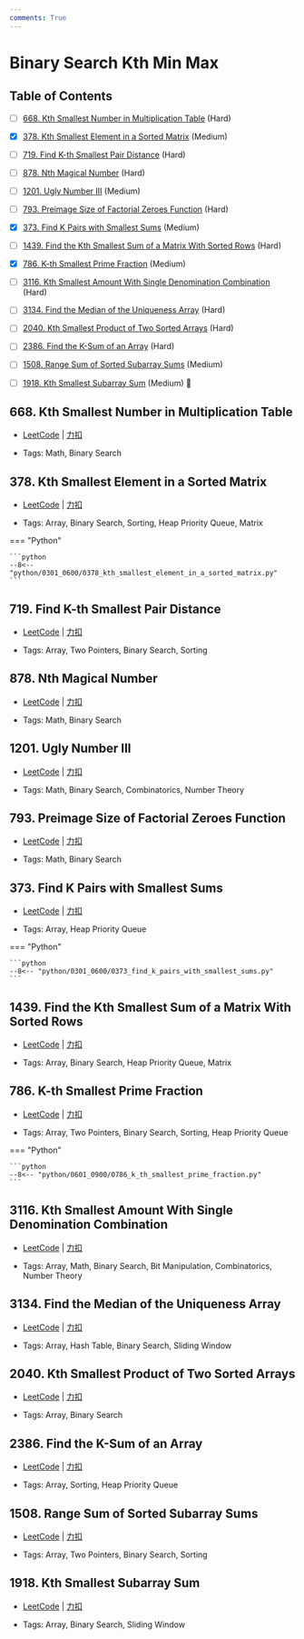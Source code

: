 ```yaml
---
comments: True
---
```


# Binary Search Kth Min Max

## Table of Contents

- [ ] [668. Kth Smallest Number in Multiplication Table](#668-kth-smallest-number-in-multiplication-table) (Hard)
- [x] [378. Kth Smallest Element in a Sorted Matrix](#378-kth-smallest-element-in-a-sorted-matrix) (Medium)
- [ ] [719. Find K-th Smallest Pair Distance](#719-find-k-th-smallest-pair-distance) (Hard)
- [ ] [878. Nth Magical Number](#878-nth-magical-number) (Hard)
- [ ] [1201. Ugly Number III](#1201-ugly-number-iii) (Medium)
- [ ] [793. Preimage Size of Factorial Zeroes Function](#793-preimage-size-of-factorial-zeroes-function) (Hard)
- [x] [373. Find K Pairs with Smallest Sums](#373-find-k-pairs-with-smallest-sums) (Medium)
- [ ] [1439. Find the Kth Smallest Sum of a Matrix With Sorted Rows](#1439-find-the-kth-smallest-sum-of-a-matrix-with-sorted-rows) (Hard)
- [x] [786. K-th Smallest Prime Fraction](#786-k-th-smallest-prime-fraction) (Medium)
- [ ] [3116. Kth Smallest Amount With Single Denomination Combination](#3116-kth-smallest-amount-with-single-denomination-combination) (Hard)
- [ ] [3134. Find the Median of the Uniqueness Array](#3134-find-the-median-of-the-uniqueness-array) (Hard)
- [ ] [2040. Kth Smallest Product of Two Sorted Arrays](#2040-kth-smallest-product-of-two-sorted-arrays) (Hard)
- [ ] [2386. Find the K-Sum of an Array](#2386-find-the-k-sum-of-an-array) (Hard)
- [ ] [1508. Range Sum of Sorted Subarray Sums](#1508-range-sum-of-sorted-subarray-sums) (Medium)
- [ ] [1918. Kth Smallest Subarray Sum](#1918-kth-smallest-subarray-sum) (Medium) 👑


## 668. Kth Smallest Number in Multiplication Table

-    [LeetCode](https://leetcode.com/problems/kth-smallest-number-in-multiplication-table/) | [力扣](https://leetcode.cn/problems/kth-smallest-number-in-multiplication-table/)

-   Tags: Math, Binary Search



## 378. Kth Smallest Element in a Sorted Matrix

-    [LeetCode](https://leetcode.com/problems/kth-smallest-element-in-a-sorted-matrix/) | [力扣](https://leetcode.cn/problems/kth-smallest-element-in-a-sorted-matrix/)

-   Tags: Array, Binary Search, Sorting, Heap Priority Queue, Matrix

=== "Python"

    ```python
    --8<-- "python/0301_0600/0378_kth_smallest_element_in_a_sorted_matrix.py"
    ```



## 719. Find K-th Smallest Pair Distance

-    [LeetCode](https://leetcode.com/problems/find-k-th-smallest-pair-distance/) | [力扣](https://leetcode.cn/problems/find-k-th-smallest-pair-distance/)

-   Tags: Array, Two Pointers, Binary Search, Sorting



## 878. Nth Magical Number

-    [LeetCode](https://leetcode.com/problems/nth-magical-number/) | [力扣](https://leetcode.cn/problems/nth-magical-number/)

-   Tags: Math, Binary Search



## 1201. Ugly Number III

-    [LeetCode](https://leetcode.com/problems/ugly-number-iii/) | [力扣](https://leetcode.cn/problems/ugly-number-iii/)

-   Tags: Math, Binary Search, Combinatorics, Number Theory



## 793. Preimage Size of Factorial Zeroes Function

-    [LeetCode](https://leetcode.com/problems/preimage-size-of-factorial-zeroes-function/) | [力扣](https://leetcode.cn/problems/preimage-size-of-factorial-zeroes-function/)

-   Tags: Math, Binary Search



## 373. Find K Pairs with Smallest Sums

-    [LeetCode](https://leetcode.com/problems/find-k-pairs-with-smallest-sums/) | [力扣](https://leetcode.cn/problems/find-k-pairs-with-smallest-sums/)

-   Tags: Array, Heap Priority Queue

=== "Python"

    ```python
    --8<-- "python/0301_0600/0373_find_k_pairs_with_smallest_sums.py"
    ```



## 1439. Find the Kth Smallest Sum of a Matrix With Sorted Rows

-    [LeetCode](https://leetcode.com/problems/find-the-kth-smallest-sum-of-a-matrix-with-sorted-rows/) | [力扣](https://leetcode.cn/problems/find-the-kth-smallest-sum-of-a-matrix-with-sorted-rows/)

-   Tags: Array, Binary Search, Heap Priority Queue, Matrix



## 786. K-th Smallest Prime Fraction

-    [LeetCode](https://leetcode.com/problems/k-th-smallest-prime-fraction/) | [力扣](https://leetcode.cn/problems/k-th-smallest-prime-fraction/)

-   Tags: Array, Two Pointers, Binary Search, Sorting, Heap Priority Queue

=== "Python"

    ```python
    --8<-- "python/0601_0900/0786_k_th_smallest_prime_fraction.py"
    ```



## 3116. Kth Smallest Amount With Single Denomination Combination

-    [LeetCode](https://leetcode.com/problems/kth-smallest-amount-with-single-denomination-combination/) | [力扣](https://leetcode.cn/problems/kth-smallest-amount-with-single-denomination-combination/)

-   Tags: Array, Math, Binary Search, Bit Manipulation, Combinatorics, Number Theory



## 3134. Find the Median of the Uniqueness Array

-    [LeetCode](https://leetcode.com/problems/find-the-median-of-the-uniqueness-array/) | [力扣](https://leetcode.cn/problems/find-the-median-of-the-uniqueness-array/)

-   Tags: Array, Hash Table, Binary Search, Sliding Window



## 2040. Kth Smallest Product of Two Sorted Arrays

-    [LeetCode](https://leetcode.com/problems/kth-smallest-product-of-two-sorted-arrays/) | [力扣](https://leetcode.cn/problems/kth-smallest-product-of-two-sorted-arrays/)

-   Tags: Array, Binary Search



## 2386. Find the K-Sum of an Array

-    [LeetCode](https://leetcode.com/problems/find-the-k-sum-of-an-array/) | [力扣](https://leetcode.cn/problems/find-the-k-sum-of-an-array/)

-   Tags: Array, Sorting, Heap Priority Queue



## 1508. Range Sum of Sorted Subarray Sums

-    [LeetCode](https://leetcode.com/problems/range-sum-of-sorted-subarray-sums/) | [力扣](https://leetcode.cn/problems/range-sum-of-sorted-subarray-sums/)

-   Tags: Array, Two Pointers, Binary Search, Sorting



## 1918. Kth Smallest Subarray Sum

-    [LeetCode](https://leetcode.com/problems/kth-smallest-subarray-sum/) | [力扣](https://leetcode.cn/problems/kth-smallest-subarray-sum/)

-   Tags: Array, Binary Search, Sliding Window
